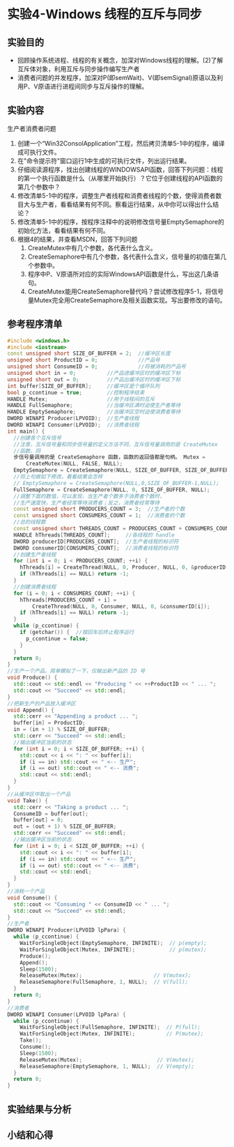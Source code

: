 # 实验4-Windows 线程的互斥与同步

## 实验目的

- 回顾操作系统进程、线程的有关概念，加深对Windows线程的理解。(2)了解互斥体对象，利用互斥与同步操作编写生产者
- 消费者问题的并发程序，加深对P(即semWait)、V(即semSignal)原语以及利用P、V原语进行进程间同步与互斥操作的理解。

## 实验内容

生产者消费者问题

1. 创建一个“Win32ConsolApplication”工程，然后拷贝清单5-1中的程序，编译成可执行文件。
2. 在"命令提示符"窗口运行1中生成的可执行文件，列出运行结果。
3. 仔细阅读源程序，找出创建线程的WINDOWSAPI函数，回答下列问题：线程的第一个执行函数是什么（从哪里开始执行）？它位于创建线程的API函数的第几个参数中？
4. 修改清单5-1中的程序，调整生产者线程和消费者线程的个数，使得消费者数目大与生产者，看看结果有何不同。察看运行结果，从中你可以得出什么结论？
5. 修改清单5-1中的程序，按程序注释中的说明修改信号量EmptySemaphore的初始化方法，看看结果有何不同。
6. 根据4的结果，并查看MSDN，回答下列问题
   1. CreateMutex中有几个参数，各代表什么含义。
   2. CreateSemaphore中有几个参数，各代表什么含义，信号量的初值在第几个参数中。
   3. 程序中P、V原语所对应的实际WindowsAPI函数是什么，写出这几条语句。
   4. CreateMutex能用CreateSemaphore替代吗？尝试修改程序5-1，将信号量Mutex完全用CreateSemaphore及相关函数实现。写出要修改的语句。

## 参考程序清单

```cpp
#include <windows.h>
#include <iostream>
const unsigned short SIZE_OF_BUFFER = 2;  //缓冲区长度
unsigned short ProductID = 0;             //产品号
unsigned short ConsumeID = 0;             //将被消耗的产品号
unsigned short in = 0;          //产品进缓冲区时的缓冲区下标
unsigned short out = 0;         //产品出缓冲区时的缓冲区下标
int buffer[SIZE_OF_BUFFER];     //缓冲区是个循环队列
bool p_ccontinue = true;        //控制程序结束
HANDLE Mutex;                   //用于线程间的互斥
HANDLE FullSemaphore;           //当缓冲区满时迫使生产者等待
HANDLE EmptySemaphore;          //当缓冲区空时迫使消费者等待
DWORD WINAPI Producer(LPVOID);  //生产者线程
DWORD WINAPI Consumer(LPVOID);  //消费者线程
int main() {
  //创建各个互斥信号
  //注意，互斥信号量和同步信号量的定义方法不同，互斥信号量调用的是 CreateMutex
  //函数，同
  步信号量调用的是 CreateSemaphore 函数，函数的返回值都是句柄。 Mutex =
      CreateMutex(NULL, FALSE, NULL);
  EmptySemaphore = CreateSemaphore(NULL, SIZE_OF_BUFFER, SIZE_OF_BUFFER, NULL);
  //将上句做如下修改，看看结果会怎样
  // EmptySemaphore = CreateSemaphore(NULL,0,SIZE_OF_BUFFER-1,NULL);
  FullSemaphore = CreateSemaphore(NULL, 0, SIZE_OF_BUFFER, NULL);
  //调整下面的数值，可以发现，当生产者个数多于消费者个数时，
  //生产速度快，生产者经常等待消费者；反之，消费者经常等待
  const unsigned short PRODUCERS_COUNT = 3;  //生产者的个数
  const unsigned short CONSUMERS_COUNT = 1;  //消费者的个数
  //总的线程数
  const unsigned short THREADS_COUNT = PRODUCERS_COUNT + CONSUMERS_COUNT;
  HANDLE hThreads[THREADS_COUNT];     //各线程的 handle
  DWORD producerID[PRODUCERS_COUNT];  //生产者线程的标识符
  DWORD consumerID[CONSUMERS_COUNT];  //消费者线程的标识符
  //创建生产者线程
  for (int i = 0; i < PRODUCERS_COUNT; ++i) {
    hThreads[i] = CreateThread(NULL, 0, Producer, NULL, 0, &producerID[i]);
    if (hThreads[i] == NULL) return -1;
  }
  //创建消费者线程
  for (i = 0; i < CONSUMERS_COUNT; ++i) {
    hThreads[PRODUCERS_COUNT + i] =
        CreateThread(NULL, 0, Consumer, NULL, 0, &consumerID[i]);
    if (hThreads[i] == NULL) return -1;
  }
  while (p_ccontinue) {
    if (getchar()) {  //按回车后终止程序运行
      p_ccontinue = false;
    }
  }
  return 0;
}
//生产一个产品。简单模拟了一下，仅输出新产品的 ID 号
void Produce() {
  std::cout << std::endl << "Producing " << ++ProductID << " ... ";
  std::cout << "Succeed" << std::endl;
}
//把新生产的产品放入缓冲区
void Append() {
  std::cerr << "Appending a product ... ";
  buffer[in] = ProductID;
  in = (in + 1) % SIZE_OF_BUFFER;
  std::cerr << "Succeed" << std::endl;
  //输出缓冲区当前的状态
  for (int i = 0; i < SIZE_OF_BUFFER; ++i) {
    std::cout << i << ": " << buffer[i];
    if (i == in) std::cout << " <-- 生产";
    if (i == out) std::cout << " <-- 消费";
    std::cout << std::endl;
  }
}
//从缓冲区中取出一个产品
void Take() {
  std::cerr << "Taking a product ... ";
  ConsumeID = buffer[out];
  buffer[out] = 0;
  out = (out + 1) % SIZE_OF_BUFFER;
  std::cerr << "Succeed" << std::endl;
  //输出缓冲区当前的状态
  for (int i = 0; i < SIZE_OF_BUFFER; ++i) {
    std::cout << i << ": " << buffer[i];
    if (i == in) std::cout << " <-- 生产";
    if (i == out) std::cout << " <-- 消费";
    std::cout << std::endl;
  }
}
//消耗一个产品
void Consume() {
  std::cout << "Consuming " << ConsumeID << " ... ";
  std::cout << "Succeed" << std::endl;
}
//生产者
DWORD WINAPI Producer(LPVOID lpPara) {
  while (p_ccontinue) {
    WaitForSingleObject(EmptySemaphore, INFINITE);  // p(empty);
    WaitForSingleObject(Mutex, INFINITE);           // p(mutex);
    Produce();
    Append();
    Sleep(1500);
    ReleaseMutex(Mutex);                       // V(mutex);
    ReleaseSemaphore(FullSemaphore, 1, NULL);  // V(full);
  }
  return 0;
}
//消费者
DWORD WINAPI Consumer(LPVOID lpPara) {
  while (p_ccontinue) {
    WaitForSingleObject(FullSemaphore, INFINITE);  // P(full);
    WaitForSingleObject(Mutex, INFINITE);          // P(mutex);
    Take();
    Consume();
    Sleep(1500);
    ReleaseMutex(Mutex);                        // V(mutex);
    ReleaseSemaphore(EmptySemaphore, 1, NULL);  // V(empty);
  }
  return 0;
}
```

## 实验结果与分析


## 小结和心得

